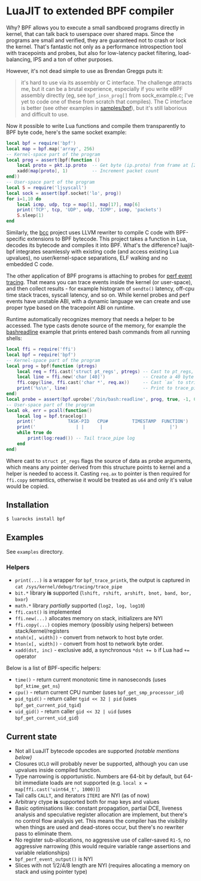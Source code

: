 # LuaJIT to extended BPF compiler

Why? BPF allows you to execute a small sandboxed programs directly in kernel, that can talk back to userspace over shared maps. Since the programs are small and verified, they are guaranteed not to crash or lock the kernel. That's fantastic not only as a performance introspection tool with tracepoints and probes, but also for low-latency packet filtering, load-balancing, IPS and a ton of other purposes.

However, it's not dead simple to use as Brendan Greggs puts it:

> it's hard to use via its assembly or C interface. The challenge attracts me, but it can be a brutal experience, especially if you write eBPF assembly directly (eg, see `bpf_insn_prog[]` from sock_example.c; I've yet to code one of these from scratch that compiles). The C interface is better (see other examples in [samples/bpf](https://github.com/torvalds/linux/tree/master/samples/bpf)), but it's still laborious and difficult to use.

Now it possible to write Lua functions and compile them transparently to BPF byte code, here's the same socket example:

```lua
local bpf = require('bpf')
local map = bpf.map('array', 256)
-- Kernel-space part of the program
local prog = assert(bpf(function ()
	local proto = pkt.ip.proto  -- Get byte (ip.proto) from frame at [23]
	xadd(map[proto], 1)         -- Increment packet count
end))
-- User-space part of the program
local S = require('ljsyscall')
local sock = assert(bpf.socket('lo', prog))
for i=1,10 do
	local icmp, udp, tcp = map[1], map[17], map[6]
	print('TCP', tcp, 'UDP', udp, 'ICMP', icmp, 'packets')
	S.sleep(1)
end
```

Similarly, the [bcc][bcc] project uses LLVM rewriter to compile C code with BPF-specific extensions to BPF bytecode. This project takes a function in Lua, decodes its bytecode and compiles it into BPF. What's the difference? luajit-bpf integrates seamlessly with existing code (and access existing Lua upvalues), no user/kernel-space separations, ELF walking and no embedded C code.

The other application of BPF programs is attaching to probes for [perf event tracing][tracing]. That means you can trace events inside the kernel (or user-space), and then collect results - for example histogram of `sendto()` latency, off-cpu time stack traces, syscall latency, and so on. While kernel probes and perf events have unstable ABI, with a dynamic language we can create and use proper type based on the tracepoint ABI on runtime.

Runtime automatically recognizes memory that needs a helper to be accessed. The type casts denote source of the memory, for example the [bashreadline][bashreadline] example that prints entered bash commands from all running shells:

```lua
local ffi = require('ffi')
local bpf = require('bpf')
-- Kernel-space part of the program
local prog = bpf(function (ptregs)
	local req = ffi.cast('struct pt_regs', ptregs) -- Cast to pt_regs, specialized type.
	local line = ffi.new('char [40]')              -- Create a 40 byte buffer on stack
	ffi.copy(line, ffi.cast('char *', req.ax))     -- Cast `ax` to string pointer and copy to buffer
	print('%s\n', line)                            -- Print to trace_pipe
end)
local probe = assert(bpf.uprobe('/bin/bash:readline', prog, true, -1, 0))
-- User-space part of the program
local ok, err = pcall(function()
	local log = bpf.tracelog()
	print('            TASK-PID   CPU#         TIMESTAMP  FUNCTION')
	print('               | |      |               |         |')
	while true do
		print(log:read()) -- Tail trace_pipe log
	end
end)
```

Where cast to `struct pt_regs` flags the source of data as probe arguments, which means any pointer derived
from this structure points to kernel and a helper is needed to access it. Casting `req.ax` to pointer is then required for `ffi.copy` semantics, otherwise it would be treated as `u64` and only it's value would be
copied.

## Installation

```bash
$ luarocks install bpf
```

## Examples

See `examples` directory.

### Helpers

* `print(...)` is a wrapper for `bpf_trace_printk`, the output is captured in `cat /sys/kernel/debug/tracing/trace_pipe`
* `bit.*` library **is** supported (`lshift, rshift, arshift, bnot, band, bor, bxor`)
* `math.*` library *partially* supported (`log2, log, log10`)
* `ffi.cast()` is implemented
* `ffi.new(...)` allocates memory on stack, initializers are NYI
* `ffi.copy(...)` copies memory (possibly using helpers) between stack/kernel/registers
* `ntoh(x[, width])` - convert from network to host byte order.
* `hton(x[, width])` - convert from host to network byte order.
* `xadd(dst, inc)` - exclusive add, a synchronous `*dst += b` if Lua had `+=` operator

Below is a list of BPF-specific helpers:

* `time()` - return current monotonic time in nanoseconds (uses `bpf_ktime_get_ns`)
* `cpu()` - return current CPU number (uses `bpf_get_smp_processor_id`)
* `pid_tgid()` - return caller `tgid << 32 | pid` (uses `bpf_get_current_pid_tgid`)
* `uid_gid()` - return caller `gid << 32 | uid` (uses `bpf_get_current_uid_gid`)

## Current state

* Not all LuaJIT bytecode opcodes are supported *(notable mentions below)*
* Closures `UCLO` will probably never be supported, although you can use upvalues inside compiled function.
* Type narrowing is opportunistic. Numbers are 64-bit by default, but 64-bit immediate loads are not supported (e.g. `local x = map[ffi.cast('uint64_t', 1000)]`)
* Tail calls `CALLT`, and iterators `ITERI` are NYI (as of now)
* Arbitrary ctype **is** supported both for map keys and values
* Basic optimisations like: constant propagation, partial DCE, liveness analysis and speculative register allocation are implement, but there's no control flow analysis yet. This means the compiler has the visibility when things are used and dead-stores occur, but there's no rewriter pass to eliminate them.
* No register sub-allocations, no aggressive use of caller-saved `R1-5`, no aggressive narrowing (this would require variable range assertions and variable relationships)
* `bpf_perf_event_output()` is NYI
* Slices with not 1/2/4/8 length are NYI (requires allocating a memory on stack and using pointer type)


[bcc]: https://github.com/iovisor/bcc
[tracing]: http://www.brendangregg.com/blog/2016-03-05/linux-bpf-superpowers.html
[bashreadline]: http://www.brendangregg.com/blog/2016-02-08/linux-ebpf-bcc-uprobes.html
